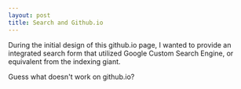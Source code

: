 ```yaml
---
layout: post
title: Search and Github.io
---
```


During the initial design of this github.io page, I wanted to provide an 
integrated search form that utilized Google Custom Search Engine, or equivalent 
from the indexing giant.

Guess what doesn't work on github.io?